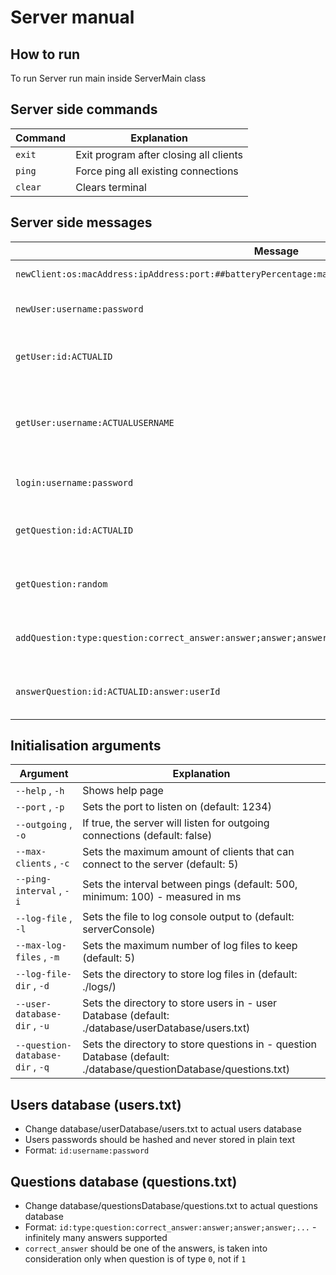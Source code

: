 # Server manual

## How to run
To run Server run main inside ServerMain class

## Server side commands

| Command | Explanation                            |
|---------|----------------------------------------|
| `exit`  | Exit program after closing all clients |
| `ping`  | Force ping all existing connections    |
| `clear` | Clears terminal                        |

## Server side messages

| Message                                                                                                  | Explanation                                                                          |
|----------------------------------------------------------------------------------------------------------|--------------------------------------------------------------------------------------|
| `newClient:os:macAddress:ipAddress:port:##batteryPercentage:manufacturer:modelNumber##:username:message` | Getting Client info on first connection                                              |
| `newUser:username:password`                                                                              | Getting new user to add to database (users.txt)                                      |
| `getUser:id:ACTUALID`                                                                                    | Getting user from database by id, where ACTUALID is id (users.txt)                   |
| `getUser:username:ACTUALUSERNAME`                                                                        | Getting user from database by username, where ACTUALUSERNAME is username (users.txt) |
| `login:username:password`                                                                                | Getting user to login from database (users.txt)                                      |
| `getQuestion:id:ACTUALID`                                                                                | actualGetting question from database by id (questions.txt)                           |
| `getQuestion:random`                                                                                     | Getting random question from database (questions.txt)                                |
| `addQuestion:type:question:correct_answer:answer;answer;answer:...`                                      | Getting new question to add to database (questions.txt)                              |
| `answerQuestion:id:ACTUALID:answer:userId`                                                               | Getting answer to question from database by id (questions.txt)                       |

## Initialisation arguments

| Argument                         | Explanation                                                                                                       |
|----------------------------------|-------------------------------------------------------------------------------------------------------------------|
| `--help` , `-h`                  | Shows help page                                                                                                   |
| `--port` , `-p`                  | Sets the port to listen on (default: 1234)                                                                        |
| `--outgoing` , `-o`              | If true, the server will listen for outgoing connections (default: false)                                         |
| `--max-clients` , `-c`           | Sets the maximum amount of clients that can connect to the server (default: 5)                                    |
| `--ping-interval` , `-i`         | Sets the interval between pings (default: 500, minimum: 100) - measured in ms                                     |
| `--log-file` , `-l`              | Sets the file to log console output to (default: serverConsole)                                                   |
| `--max-log-files` , `-m`         | Sets the maximum number of log files to keep (default: 5)                                                         |
| `--log-file-dir` , `-d`          | Sets the directory to store log files in (default: ./logs/)                                                       |
| `--user-database-dir` , `-u`     | Sets the directory to store users in - user Database (default: ./database/userDatabase/users.txt)                 |
| `--question-database-dir` , `-q` | Sets the directory to store questions in - question Database (default: ./database/questionDatabase/questions.txt) |

## Users database (users.txt)
- Change database/userDatabase/users.txt to actual users database
- Users passwords should be hashed and never stored in plain text
- Format: `id:username:password`

## Questions database (questions.txt)
- Change database/questionsDatabase/questions.txt to actual questions database
- Format: `id:type:question:correct_answer:answer;answer;answer;...` - infinitely many answers supported
- `correct_answer` should be one of the answers, is taken into consideration only when question is of type `0`, not if `1`
